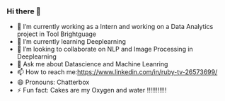 ### Hi there 👋 


- 🔭 I’m currently working as a Intern and working on a Data Analytics project in Tool Brightguage
- 🌱 I’m currently learning Deeplearning
- 👯 I’m looking to collaborate on NLP and Image Processing in Deeplearning 
- 💬 Ask me about Datascience and Machine Leanring
- 📫 How to reach me:https://www.linkedin.com/in/ruby-tv-26573699/
- 😄 Pronouns: Chatterbox
- ⚡ Fun fact: Cakes are my Oxygen and water !!!!!!!!!!!

